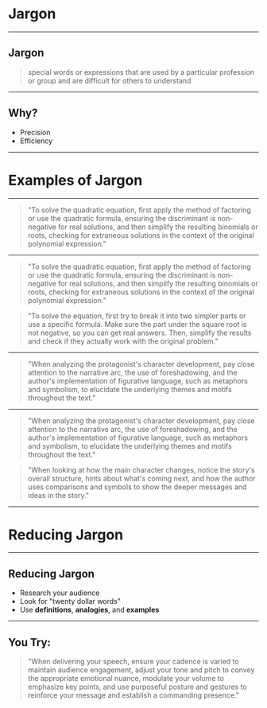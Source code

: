 # Jargon

---

## Jargon

> special words or expressions that are used by a particular profession or group and are difficult for others to understand

---

## Why?

* Precision
* Efficiency

----

# Examples of Jargon

---

> "To solve the quadratic equation, first apply the method of factoring or use the quadratic formula, ensuring the discriminant is non-negative for real solutions, and then simplify the resulting binomials or roots, checking for extraneous solutions in the context of the original polynomial expression."

---

> "To solve the quadratic equation, first apply the method of factoring or use the quadratic formula, ensuring the discriminant is non-negative for real solutions, and then simplify the resulting binomials or roots, checking for extraneous solutions in the context of the original polynomial expression."

> "To solve the equation, first try to break it into two simpler parts or use a specific formula. Make sure the part under the square root is not negative, so you can get real answers. Then, simplify the results and check if they actually work with the original problem."

---

> "When analyzing the protagonist's character development, pay close attention to the narrative arc, the use of foreshadowing, and the author's implementation of figurative language, such as metaphors and symbolism, to elucidate the underlying themes and motifs throughout the text."

---

> "When analyzing the protagonist's character development, pay close attention to the narrative arc, the use of foreshadowing, and the author's implementation of figurative language, such as metaphors and symbolism, to elucidate the underlying themes and motifs throughout the text."

> "When looking at how the main character changes, notice the story's overall structure, hints about what's coming next, and how the author uses comparisons and symbols to show the deeper messages and ideas in the story."

----

# Reducing Jargon

---

## Reducing Jargon
* Research your audience
* Look for "twenty dollar words"
* Use **definitions**, **analogies**, and **examples**

---

## You Try:

> "When delivering your speech, ensure your cadence is varied to maintain audience engagement, adjust your tone and pitch to convey the appropriate emotional nuance, modulate your volume to emphasize key points, and use purposeful posture and gestures to reinforce your message and establish a commanding presence."
